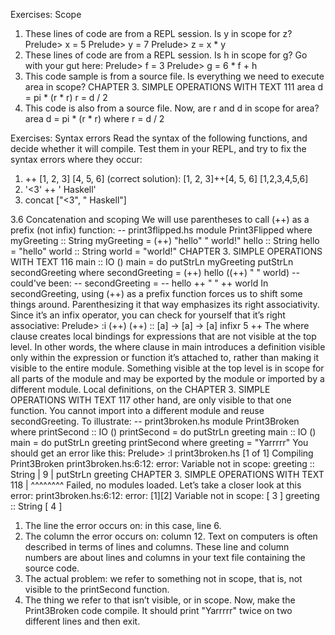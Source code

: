 Exercises: Scope
1. These lines of code are from a REPL session. Is y in scope
for z?
Prelude> x = 5
Prelude> y = 7
Prelude> z = x * y
2. These lines of code are from a REPL session. Is h in scope
for g? Go with your gut here:
Prelude> f = 3
Prelude> g = 6 * f + h
3. This code sample is from a source file. Is everything we
need to execute area in scope?
CHAPTER 3. SIMPLE OPERATIONS WITH TEXT 111
area d = pi * (r * r)
r = d / 2
4. This code is also from a source file. Now, are r and d in
scope for area?
area d = pi * (r * r)
where r = d / 2

Exercises: Syntax errors
Read the syntax of the following functions, and decide whether
it will compile. Test them in your REPL, and try to fix the syntax
errors where they occur:
1. ++ [1, 2, 3] [4, 5, 6]
  (correct solution): [1, 2, 3]++[4, 5, 6]
[1,2,3,4,5,6]
2. '<3' ++ ' Haskell'
3. concat ["<3", " Haskell"]


3.6 Concatenation and scoping
We will use parentheses to call (++) as a prefix (not infix) function:
-- print3flipped.hs
module Print3Flipped where
myGreeting :: String
myGreeting = (++) "hello" " world!"
hello :: String
hello = "hello"
world :: String
world = "world!"
CHAPTER 3. SIMPLE OPERATIONS WITH TEXT 116
main :: IO ()
main = do
putStrLn myGreeting
putStrLn secondGreeting
where secondGreeting =
(++) hello ((++) " " world)
-- could've been:
-- secondGreeting =
-- hello ++ " " ++ world
In secondGreeting, using (++) as a prefix function forces us
to shift some things around. Parenthesizing it that way emphasizes its right associativity. Since it’s an infix operator, you
can check for yourself that it’s right associative:
Prelude> :i (++)
(++) :: [a] -> [a] -> [a]
infixr 5 ++
The where clause creates local bindings for expressions that
are not visible at the top level. In other words, the where clause
in main introduces a definition visible only within the expression or function it’s attached to, rather than making it visible to
the entire module. Something visible at the top level is in scope
for all parts of the module and may be exported by the module
or imported by a different module. Local definitions, on the
CHAPTER 3. SIMPLE OPERATIONS WITH TEXT 117
other hand, are only visible to that one function. You cannot
import into a different module and reuse secondGreeting.
To illustrate:
-- print3broken.hs
module Print3Broken where
printSecond :: IO ()
printSecond = do
putStrLn greeting
main :: IO ()
main = do
putStrLn greeting
printSecond
where greeting = "Yarrrrr"
You should get an error like this:
Prelude> :l print3broken.hs
[1 of 1] Compiling Print3Broken
print3broken.hs:6:12: error:
Variable not in scope:
greeting :: String
|
9 | putStrLn greeting
CHAPTER 3. SIMPLE OPERATIONS WITH TEXT 118
| ^^^^^^^^
Failed, no modules loaded.
Let’s take a closer look at this error:
print3broken.hs:6:12: error:
[1][2]
Variable not in scope:
[ 3 ]
greeting :: String
[ 4 ]
1. The line the error occurs on: in this case, line 6.
2. The column the error occurs on: column 12. Text on computers is often described in terms of lines and columns.
These line and column numbers are about lines and
columns in your text file containing the source code.
3. The actual problem: we refer to something not in scope,
that is, not visible to the printSecond function.
4. The thing we refer to that isn’t visible, or in scope.
Now, make the Print3Broken code compile. It should print
"Yarrrrr" twice on two different lines and then exit.
